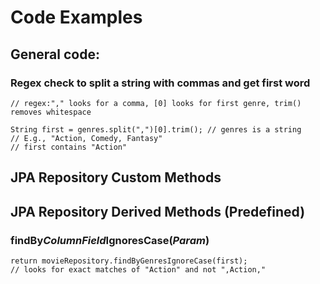 # Code Examples

## General code:
### Regex check to split a string with commas and get first word
```
// regex:"," looks for a comma, [0] looks for first genre, trim() removes whitespace

String first = genres.split(",")[0].trim(); // genres is a string
// E.g., "Action, Comedy, Fantasy"
// first contains "Action"
```
## JPA Repository Custom Methods



## JPA Repository Derived Methods (Predefined)
### findBy*ColumnField*IgnoresCase(*Param*)
```
return movieRepository.findByGenresIgnoreCase(first); 
// looks for exact matches of "Action" and not ",Action,"
```
